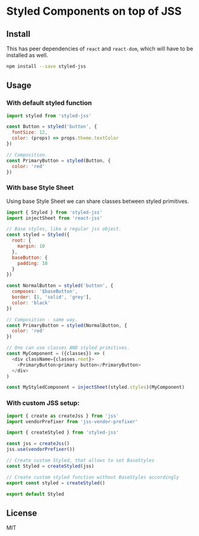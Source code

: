 # Styled Components on top of JSS

## Install

This has peer dependencies of `react` and `react-dom`, which will have to be installed as well.

```sh
npm install --save styled-jss
```

## Usage

### With default styled function

```js
import styled from 'styled-jss'

const Button = styled('button', {
  fontSize: 12,
  color: (props) => props.theme.textColor
})

// Composition.
const PrimaryButton = styled(Button, {
  color: 'red'
})
```

### With base Style Sheet

Using base Style Sheet we can share classes between styled primitives.

```js
import { Styled } from 'styled-jss'
import injectSheet from 'react-jss'

// Base styles, like a regular jss object.
const styled = Styled({
  root: {
    margin: 10
  },
  baseButton: {
    padding: 10
  }
})

const NormalButton = styled('button', {
  composes: '$baseButton',
  border: [1, 'solid', 'grey'],
  color: 'black'
})

// Composition - same way.
const PrimaryButton = styled(NormalButton, {
  color: 'red'
})

// One can use classes AND styled primitives.
const MyComponent = ({classes}) => (
  <div className={classes.root}>
    <PrimaryButton>primary button</PrimaryButton>
  </div>
)

const MyStyledComponent = injectSheet(styled.styles)(MyComponent)
```

### With custom JSS setup:

```js
import { create as createJss } from 'jss'
import vendorPrefixer from 'jss-vendor-prefixer'

import { createStyled } from 'styled-jss'

const jss = createJss()
jss.use(vendorPrefixer())

// Create custom Styled, that allows to set BaseStyles
const Styled = createStyled(jss)

// Create custom styled function without BaseStyles accordingly
export const styled = createStyled()

export default Styled
```

## License

MIT
